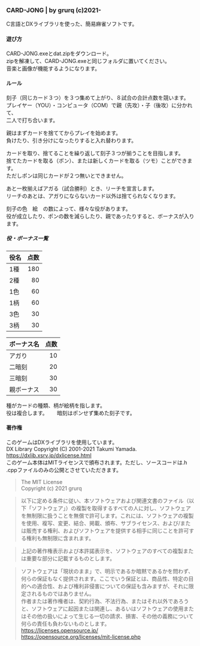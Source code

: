 ### CARD-JONG | by grurq (c)2021-
C言語とDXライブラリを使った、簡易麻雀ソフトです。  
#### 遊び方
CARD-JONG.exeとdat.zipをダウンロード。  
zipを解凍して、CARD-JONG.exeと同じフォルダに置いてください。  
音楽と画像が機能するようになります。
#### ルール
刻子（同じカード３つ）を３つ集めて上がり、８試合の合計点数を競います。  
プレイヤー（YOU）・コンピュータ（COM）で親（先攻）・子（後攻）に分かれて、  
二人で打ち合います。  

親はまずカードを捨ててからプレイを始めます。  
負けたり、引き分けになったりすると入れ替わります。  

カードを取り、捨てることを繰り返して刻子３つが揃うことを目指します。  
捨てたカードを取る（ポン）、または新しくカードを取る（ツモ）ことができます。  
ただしポンは同じカードが２つ無いとできません。  

あと一枚揃えばアガる（試合勝利）とき、リーチを宣言します。  
リーチのあとは、アガりにならないカード以外は捨てられなくなります。  

刻子の色　絵　の数によって、様々な役があります。  
役が成立したり、ポンの数を減らしたり、親であったりすると、ボーナスが入ります。 
##### 役・ボーナス一覧

|役名|点数|
|:---|---:|
|1種 | 180|
|2種 |  80|
|1色 |  60|
|1柄 |  60|
|3色 |  30|
|3柄 |  30|

|ボーナス名|点数|
|:---------|---:|
|アガり 　 |  10|
|二暗刻　  |  20|
|三暗刻　  |  30|
|親ボーナス|  30|

種がカードの種類、柄が絵柄を指します。  
役は複合します。　　
暗刻はポンせず集めた刻子です。

#### 著作権
このゲームはDXライブラリを使用しています。  
DX Library Copyright (C) 2001-2021 Takumi Yamada.  
<https://dxlib.xsrv.jp/dxlicense.html>  
このゲーム本体はMITライセンスで頒布されます。ただし、ソースコードは.h .cppファイルのみの公開とさせていただきます。

> The MIT License  
> Copyright (c) 2021 grurq  

> 以下に定める条件に従い、本ソフトウェアおよび関連文書のファイル（以下「ソフトウェア」）の複製を取得するすべての人に対し、ソフトウェアを無制限に扱うことを無償で許可します。これには、ソフトウェアの複製を使用、複写、変更、結合、掲載、頒布、サブライセンス、および/または販売する権利、およびソフトウェアを提供する相手に同じことを許可する権利も無制限に含まれます。  

> 上記の著作権表示および本許諾表示を、ソフトウェアのすべての複製または重要な部分に記載するものとします。  

> ソフトウェアは「現状のまま」で、明示であるか暗黙であるかを問わず、何らの保証もなく提供されます。ここでいう保証とは、商品性、特定の目的への適合性、および権利非侵害についての保証も含みますが、それに限定されるものではありません。  
> 作者または著作権者は、契約行為、不法行為、またはそれ以外であろうと、ソフトウェアに起因または関連し、あるいはソフトウェアの使用またはその他の扱いによって生じる一切の請求、損害、その他の義務について何らの責任も負わないものとします。   
> <https://licenses.opensource.jp/>  
> <https://opensource.org/licenses/mit-license.php>  